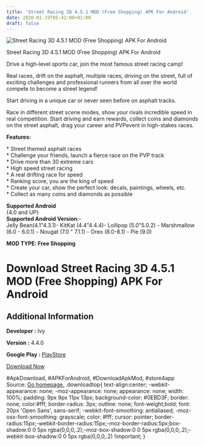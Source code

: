 ```yaml
---
title: 'Street Racing 3D 4.5.1 MOD (Free Shopping) APK For Android'
date: 2020-01-19T05:42:00+01:00
draft: false
---
```


![Street Racing 3D 4.5.1 MOD (Free Shopping) APK For Android](https://i0.wp.com/apkhome.net/wp-content/uploads/2020/01/Street-Racing-3D-4.5.1-MOD-Free-Shopping.png "Street Racing 3D 4.5.1 MOD (Free Shopping) APK For Android")

  

Street Racing 3D 4.5.1 MOD (Free Shopping) APK For Android

Drive a high-level sports car, join the most famous street racing camp!

Real races, drift on the asphalt, multiple races, driving on the street, full of exciting challenges and professional runners from all over the world compete to become a street legend!

Start driving in a unique car or never seen before on asphalt tracks.

Race in different street scene modes, show your rivals incredible speed in real competition. Start driving and earn rewards, collect coins and diamonds on the street asphalt, drag your career and PVPevent in high-stakes races.

**Features:**

\* Street themed asphalt races  
\* Challenge your friends, launch a fierce race on the PVP track  
\* Drive more than 30 extreme cars  
\* High speed street racing  
\* A real drifting race for speed  
\* Ranking score, you are the king of speed  
\* Create your car, show the perfect look: decals, paintings, wheels, etc.  
\* Collect as many coins and diamonds as possible

**Supported Android**  
{4.0 and UP}  
**Supported Android Version**:-  
Jelly Bean(4.1"4.3.1)- KitKat (4.4"4.4.4)- Lollipop (5.0"5.0.2) - Marshmallow (6.0 - 6.0.1) - Nougat (7.0 " 7.1.1) - Oreo (8.0-8.1) - Pie (9.0)

**MOD TYPE: Free Shopping**

Download Street Racing 3D 4.5.1 MOD (Free Shopping) APK For Android
===================================================================

Additional Information
----------------------

**Developer :** Ivy

**Version :** 4.4.0

**Google Play :** [PlayStore](https://play.google.com/store/apps/details?id=com.combineinc.streetracing.driftthreeD)

  

[Download Now](https://store4app.co/post/street-racing-3d-4-5-1-mod-free-shopping-apk-for-android_1579357853)

  
#ApkDownload, #APKForAndroid, #DownloadApkMod, #store4app  
Source: [Go homepage.](https://store4app.co/post/street-racing-3d-4-5-1-mod-free-shopping-apk-for-android_1579357853) .downloadtop{ text-align:center; -webkit-appearance: none; -moz-appearance: none; appearance: none; width: 100%; padding: 9px 9px 11px 13px; background-color: #0EBD3F; border: none; color:#fff; border-radius: 3px; outline: none; font-weight;bold; font: 20px 'Open Sans', sans-serif; -webkit-font-smoothing: antialiased; -moz-osx-font-smoothing: grayscale; color: #fff; cursor: pointer; border-radius:15px;-webkit-border-radius:15px;-moz-border-radius:5px;box-shadow:0 0 5px rgba(0,0,0,.2);-moz-box-shadow:0 0 5px rgba(0,0,0,.2);-webkit-box-shadow:0 0 5px rgba(0,0,0,.2) !important; }